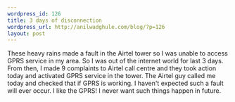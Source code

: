 ```yaml
--- 
wordpress_id: 126
title: 3 days of disconnection
wordpress_url: http://anilwadghule.com/blog/?p=126
layout: post
---
```

These heavy rains made a fault in the Airtel tower so I was unable to access GPRS service in my area. So I was out of the internet world for last 3 days. From then, I made 9 complaints to Airtel call centre and they took action today and activated GPRS service in the tower. The Airtel guy called me today and checked that if GPRS is working. I haven't expected such a fault will ever occur. I like the GPRS! I never want such things happen in future.
